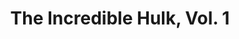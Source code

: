 ---
title: "The Incredible Hulk, Vol. 1"
issue: 392A
issue_nr: 392
full_title: "War & Pieces, Part 3: Fortunes of War"
subtitle: ""
story_arc: War & Pieces
crossover: ""
variant: ""
publisher: Marvel Comics
creators: 
  - Peter David
  - Dale Keown
  - Mark Farmer
release_date: "Feb 18, 1992"
release_year: 1992
genre:
  - Action
  - Adventure
  - Super-Heroes
format: Comic
pages: 32
signed_by: ""
price: 1.25
---